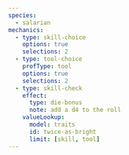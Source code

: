 ```yaml
---
species:
  - salarian
mechanics:
  - type: skill-choice
    options: true
    selections: 2
  - type: tool-choice
    profType: tool
    options: true
    selections: 2
  - type: skill-check
    effect:
      type: die-bonus
      note: add a d4 to the roll
    valueLookup:
      model: traits
      id: twice-as-bright
      limit: [skill, tool]
---
```

